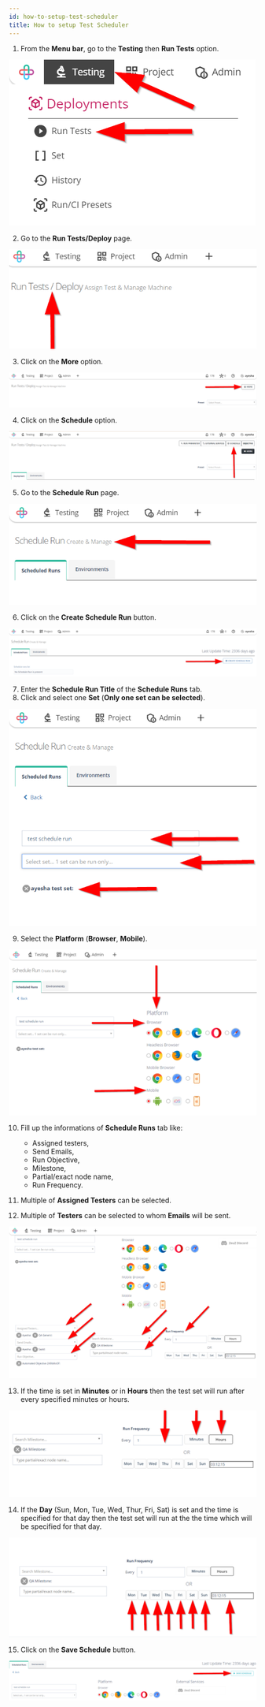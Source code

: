 ```yaml
---
id: how-to-setup-test-scheduler
title: How to setup Test Scheduler
---
```


1. From the **Menu bar**, go to the **Testing** then **Run Tests** option.

![](/img/how-tos/how-to-setup-test-scheduler/run-tests.png)

2. Go to the **Run Tests/Deploy** page.

![](/img/how-tos/how-to-setup-test-scheduler/run-deploy.png)

3. Click on the **More** option.

![](/img/how-tos/how-to-setup-test-scheduler/run-more.png)

4. Click on the **Schedule** option.

![](/img/how-tos/how-to-setup-test-scheduler/schedule-option.png)

5. Go to the **Schedule Run** page.

![](/img/how-tos/how-to-setup-test-scheduler/schedule-run.png)

6. Click on the **Create Schedule Run** button.

![](/img/how-tos/how-to-setup-test-scheduler/create-schedule.png)

7. Enter the **Schedule Run Title** of the **Schedule Runs** tab.
8. Click and select one **Set** (**Only one set can be selected**).

![](/img/how-tos/how-to-setup-test-scheduler/schedule-set.png)

9. Select the **Platform** (**Browser**, **Mobile**).

![](/img/how-tos/how-to-setup-test-scheduler/schedule-platform.png)

10. Fill up the informations of **Schedule Runs** tab like:
    * Assigned testers,
    * Send Emails,
    * Run Objective,
    * Milestone,
    * Partial/exact node name,
    * Run Frequency.

11. Multiple of **Assigned Testers** can be selected.
12. Multiple of **Testers** can be selected to whom **Emails** will be sent.

![](/img/how-tos/how-to-setup-test-scheduler/schedule-info.png)

13. If the time is set in **Minutes** or in **Hours** then the test set will run after every specified minutes or hours.

![](/img/how-tos/how-to-setup-test-scheduler/minute-frquency.png)

14. If the **Day** (Sun, Mon, Tue, Wed, Thur, Fri, Sat) is set and the time is specified for that day then the test set will run at the the time which will be specified for that day.

![](/img/how-tos/how-to-setup-test-scheduler/day-frequency.png)

15. Click on the **Save Schedule** button.

![](/img/how-tos/how-to-setup-test-scheduler/save-schedule.png)
